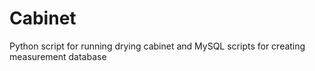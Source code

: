 # Cabinet
Python script for running drying cabinet and MySQL scripts for creating measurement database

